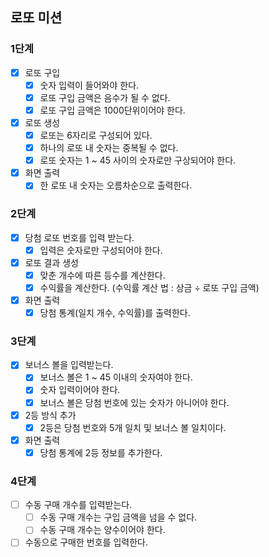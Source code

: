 ## 로또 미션

### 1단계

- [x] 로또 구입
    - [x] 숫자 입력이 들어와야 한다.
    - [x] 로또 구입 금액은 음수가 될 수 없다.
    - [x] 로또 구입 금액은 1000단위이어야 한다.
- [x] 로또 생성
    - [x] 로또는 6자리로 구성되어 있다.
    - [x] 하나의 로또 내 숫자는 중복될 수 없다.
    - [x] 로또 숫자는 1 ~ 45 사이의 숫자로만 구상되어야 한다.
- [x] 화면 출력
    - [x] 한 로또 내 숫자는 오름차순으로 출력한다.

### 2단계

- [x] 당첨 로또 번호를 입력 받는다.
    - [x] 입력은 숫자로만 구성되어야 한다.
- [x] 로또 결과 생성
    - [x] 맞춘 개수에 따른 등수를 계산한다.
    - [x] 수익률을 계산한다. (수익률 계산 법 : 상금 ÷ 로또 구입 금액)
- [x] 화면 출력
    - [x] 당첨 통계(일치 개수, 수익률)를 출력한다.

### 3단계

- [x] 보너스 볼을 입력받는다.
    - [x] 보너스 볼은 1 ~ 45 이내의 숫자여야 한다.
    - [x] 숫자 입력이어야 한다.
    - [x] 보너스 볼은 당첨 번호에 있는 숫자가 아니어야 한다.
- [x] 2등 방식 추가
    - [x] 2등은 당첨 번호와 5개 일치 및 보너스 볼 일치이다.
- [x] 화면 출력
    - [x] 당첨 통계에 2등 정보를 추가한다.

### 4단계

- [ ] 수동 구매 개수를 입력받는다.
    - [ ] 수동 구매 개수는 구입 금액을 넘을 수 없다.
    - [ ] 수동 구매 개수는 양수이어야 한다.
- [ ] 수동으로 구매한 번호를 입력한다.
